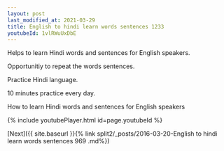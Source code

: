 ```yaml
---
layout: post
last_modified_at: 2021-03-29
title: English to hindi learn words sentences 1233 
youtubeId: 1vlRWuUxDbE
---
```

 
 
Helps to learn Hindi words and sentences for English speakers.

Opportunitiy to repeat the words sentences. 

Practice Hindi language. 
 
10 minutes practice every day. 
 
How to learn Hindi words and sentences for English speakers 
 
{% include youtubePlayer.html id=page.youtubeId %}
 
 
[Next]({{ site.baseurl }}{% link  split2/_posts/2016-03-20-English to hindi learn words sentences 969 .md%})
 
